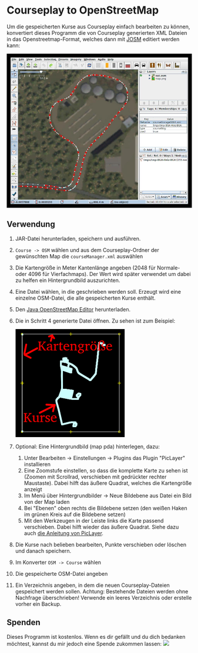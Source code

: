 Courseplay to OpenStreetMap
===========================
Um die gespeicherten Kurse aus Courseplay einfach bearbeiten zu können, konvertiert dieses Programm die
von Courseplay generierten XML Dateien in das Openstreetmap-Format, welches dann mit
[JOSM](https://josm.openstreetmap.de/) editiert werden kann:

![Screenshot Courseplay mit JOSM editor](doc/screenshot-edit.jpeg)

Verwendung
----------
1. JAR-Datei herunterladen, speichern und ausführen.
2. `Course -> OSM` wählen und aus dem Courseplay-Ordner der gewünschten Map die `courseManager.xml` auswählen
3. Die Kartengröße in Meter Kantenlänge angeben (2048 für Normale- oder 4096 für Vierfachmaps). Der Wert wird später verwendet um
dabei zu helfen ein Hintergrundbild auszurichten.
4. Eine Datei wählen, in die geschrieben werden soll. Erzeugt wird eine einzelne OSM-Datei, die alle gespeicherten Kurse
enthält.
5. Den [Java OpenStreetMap Editor](https://josm.openstreetmap.de/) herunterladen.
6. Die in Schritt 4 generierte Datei öffnen. Zu sehen ist zum Beispiel:
    
    ![Screenshot nach dem Laden](doc/anzeige-geladen.png)
7. Optional: Eine Hintergrundbild (map pda) hinterlegen, dazu:
    1. Unter Bearbeiten -> Einstellungen -> Plugins das Plugin "PicLayer" installieren
    2. Eine Zoomstufe einstellen, so dass die komplette Karte zu sehen ist (Zoomen mit Scrollrad, verschieben mit
    gedrückter rechter Maustaste). Dabei hilft das äußere Quadrat, welches die Kartengröße anzeigt   
    3. Im Menü über Hintergrundbilder -> Neue Bildebene aus Datei ein Bild von der Map laden
    4. Bei "Ebenen" oben rechts die Bildebene setzen (den weißen Haken im grünen Kreis auf die Bildebene setzen)
    5. Mit den Werkzeugen in der Leiste links die Karte passend verschieben. Dabei hilft wieder das äußere Quadrat.
    Siehe dazu auch [die Anleitung von PicLayer](https://wiki.openstreetmap.org/wiki/JOSM/Plugins/PicLayer).
8. Die Kurse nach belieben bearbeiten, Punkte verschieben oder löschen und danach speichern.
9. Im Konverter `OSM -> Course` wählen
10. Die gespeicherte OSM-Datei angeben
11. Ein Verzeichnis angeben, in dem die neuen Courseplay-Dateien gespeichert werden sollen. Achtung: Bestehende Dateien
    werden ohne Nachfrage überschrieben! Verwende ein leeres Verzeichnis oder erstelle vorher ein Backup.       

Spenden
-------
Dieses Programm ist kostenlos. Wenn es dir gefällt und du dich bedanken möchtest, kannst du mir jedoch eine Spende
zukommen lassen:
[![](https://www.paypalobjects.com/en_US/DK/i/btn/btn_donateCC_LG.gif)](https://www.paypal.com/cgi-bin/webscr?cmd=_s-xclick&hosted_button_id=24ACR27QZT5L6&source=url)
